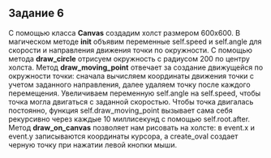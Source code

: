 ## Задание 6

С помощью класса __Canvas__ создадим холст размером 600х600. В магическом методе __init__ объявим переменные self.speed и self.angle для скорости и направления движения точки по окружности. С помощью метода __draw_circle__ отрисуем окружность с радиусом 200 по центру холста. Метод __draw_moving_point__ отвечает за создание движущейся по окружности точки: сначала вычисляем координаты движения точки с учетом заданного направления, далее удаляем точку после каждого перемещения. Увеличиваем переменную self.angle на self.speed, чтобы точка могла двигаться с заданной скоростью. Чтобы точка двигалась постоянно, функция self.draw_moving_point вызывает сама себя рекурсивно через каждые 10 миллисекунд с помощью self.root.after. Метод __draw_on_canvas__ позволяет нам рисовать на холсте: в event.x и event.y записываются координаты курсора, а create_oval создает черную точку при нажатии левой кнопки мыши.

